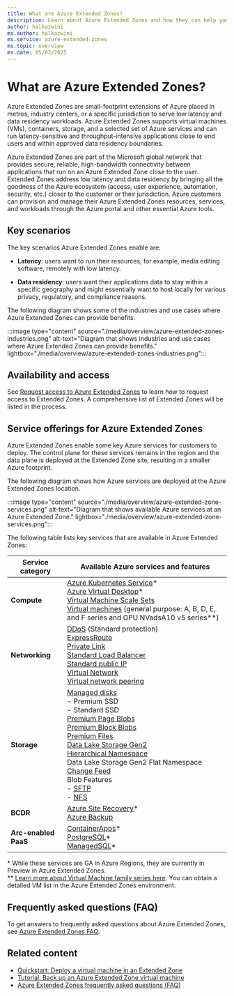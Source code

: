 ```yaml
---
title: What are Azure Extended Zones?
description: Learn about Azure Extended Zones and how they can help you run latency-sensitive and throughput-intensive applications close to end users.
author: halkazwini
ms.author: halkazwini
ms.service: azure-extended-zones
ms.topic: overview
ms.date: 05/02/2025
---
```


# What are Azure Extended Zones?

Azure Extended Zones are small-footprint extensions of Azure placed in metros, industry centers, or a specific jurisdiction to serve low latency and data residency workloads. Azure Extended Zones supports virtual machines (VMs), containers, storage, and a selected set of Azure services and can run latency-sensitive and throughput-intensive applications close to end users and within approved data residency boundaries.
 
Azure Extended Zones are part of the Microsoft global network that provides secure, reliable, high-bandwidth connectivity between applications that run on an Azure Extended Zone close to the user. Extended Zones address low latency and data residency by bringing all the goodness of the Azure ecosystem (access, user experience, automation, security, etc.) closer to the customer or their jurisdiction. Azure customers can provision and manage their Azure Extended Zones resources, services, and workloads through the Azure portal and other essential Azure tools.

## Key scenarios

The key scenarios Azure Extended Zones enable are: 

- **Latency**: users want to run their resources, for example, media editing software, remotely with low latency.

- **Data residency**: users want their applications data to stay within a specific geography and might essentially want to host locally for various privacy, regulatory, and compliance reasons.

The following diagram shows some of the industries and use cases where Azure Extended Zones can provide benefits.

:::image type="content" source="./media/overview/azure-extended-zones-industries.png" alt-text="Diagram that shows industries and use cases where Azure Extended Zones can provide benefits." lightbox="./media/overview/azure-extended-zones-industries.png":::

## Availability and access

See [Request access to Azure Extended Zones](request-access.md) to learn how to request access to Extended Zones. A comprehensive list of Extended Zones will be listed in the process.

## Service offerings for Azure Extended Zones

Azure Extended Zones enable some key Azure services for customers to deploy. The control plane for these services remains in the region and the data plane is deployed at the Extended Zone site, resulting in a smaller Azure footprint.

The following diagram shows how Azure services are deployed at the Azure Extended Zones location.

:::image type="content" source="./media/overview/azure-extended-zone-services.png" alt-text="Diagram that shows available Azure services at an Azure Extended Zone." lightbox="./media/overview/azure-extended-zone-services.png":::


The following table lists key services that are available in Azure Extended Zones:

| Service category | Available Azure services and features |
| ------------------ | ------------------- |
| **Compute** | [Azure Kubernetes Service](/azure/aks/extended-zones?tabs=azure-resource-manager)* <br> [Azure Virtual Desktop](/azure/virtual-desktop/azure-extended-zones)* <br> [Virtual Machine Scale Sets](/azure/virtual-machine-scale-sets/overview) <br> [Virtual machines](/azure/virtual-machines/overview) (general purpose: A, B, D, E, and F series and GPU NVadsA10 v5 series**)|
| **Networking** | [DDoS](../ddos-protection/ddos-protection-overview.md) (Standard protection) <br> [ExpressRoute](../expressroute/expressroute-introduction.md) <br> [Private Link](../private-link/private-link-overview.md) <br> [Standard Load Balancer](../load-balancer/load-balancer-overview.md) <br> [Standard public IP](../virtual-network/ip-services/public-ip-addresses.md) <br> [Virtual Network](../virtual-network/virtual-networks-overview.md) <br> [Virtual network peering](../virtual-network/virtual-network-peering-overview.md) |
| **Storage** | [Managed disks](/azure/virtual-machines/managed-disks-overview) <br> - Premium SSD <br> - Standard SSD <br> [Premium Page Blobs](../storage/blobs/storage-blob-pageblob-overview.md) <br> [Premium Block Blobs](../storage/blobs/storage-blob-block-blob-premium.md) <br> [Premium Files](../storage/files/storage-files-introduction.md) <br> [Data Lake Storage Gen2](../storage/blobs/data-lake-storage-introduction.md) <br> [Hierarchical Namespace](../storage/blobs/data-lake-storage-namespace.md) <br>Data Lake Storage Gen2 Flat Namespace <br> [Change Feed](/azure/cosmos-db/change-feed) <br> Blob Features <br> - [SFTP](../storage/blobs/secure-file-transfer-protocol-support.md) <br> - [NFS](../storage/files/files-nfs-protocol.md) |
| **BCDR** | [Azure Site Recovery](../site-recovery/site-recovery-overview.md)* <br> [Azure Backup](../backup/backup-overview.md) |
| **Arc-enabled PaaS** | [ContainerApps](/azure/extended-zones/arc-enabled-workloads-container-apps)* <br> [PostgreSQL](/azure/extended-zones/arc-enabled-workloads-postgre-sql)* <br> [ManagedSQL](/azure/extended-zones/arc-enabled-workloads-managed-sql)* |

\* While these services are GA in Azure Regions, they are currently in Preview in Azure Extended Zones.  
\** [Learn more about Virtual Machine family series here](/azure/virtual-machines/sizes/overview?tabs=breakdownseries%2Cgeneralsizelist%2Ccomputesizelist%2Cmemorysizelist%2Cstoragesizelist%2Cgpusizelist%2Cfpgasizelist%2Chpcsizelist). You can obtain a detailed VM list in the Azure Extended Zones environment. 

## Frequently asked questions (FAQ)

To get answers to frequently asked questions about Azure Extended Zones, see [Azure Extended Zones FAQ](faq.md).

## Related content

- [Quickstart: Deploy a virtual machine in an Extended Zone](deploy-vm-portal.md)
- [Tutorial: Back up an Azure Extended Zone virtual machine](backup-virtual-machine.md)
- [Azure Extended Zones frequently asked questions (FAQ)](faq.md)